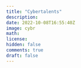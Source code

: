 ```yaml
---
title: "Cybertalents"
description: 
date: 2022-10-08T16:55:40Z
image: cybr
math: 
license: 
hidden: false
comments: true
draft: false
---
```


